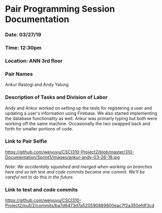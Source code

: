 # Pair Programming Session Documentation

### Date: 03/27/19
### Time: 12:30pm
### Location: ANN 3rd floor

### Pair Names
Ankur Rastogi and Andy Yalung

### Description of Tasks and Division of Labor
Andy and Ankur worked on setting up the tests for registering a user and updating a user's information using Firebase. We also started implementing the database functionality as well. Ankur was primarly typing but both were working off the same machine. Occasionally the two swapped back and forth for smaller portions of code.

### Link to Pair Selfie

https://github.com/weiyuyu/CSCI310-Project2/blob/master/310-Documentation/Sprint1/images/ankur-andy-03-26-19.jpg

_Note: We accidentally squashed and merged when working on branches here and so teh test and code commits became one commit. We'll be careful not to do this in the future._

### Link to test and code commits
https://github.com/weiyuyu/CSCI310-Project2/pull/2/commits/ba7d6473d7a520590889800eac7f2a350efdf3cd
